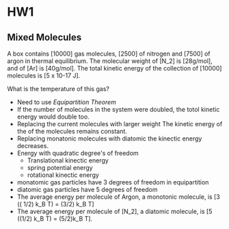 # HW1

## Mixed Molecules

A box contains \[10000\] gas molecules, \[2500\] of 
nitrogen and \[7500\] of argon in thermal equilibrium. 
The molecular weight of \[N_2\] is \[28g/mol\], and of 
\[Ar\] is \[40g/mol\]. The total kinetic energy of the 
collection of \[10000\] molecules is \[5 x 10-17 J\].

What is the temperature of this gas?

* Need to use _Equipartition Theorem_
* If the number of molecules in the system were doubled,
  the totol kinetic energy would double too.
* Replacing the current molecules with larger weight 
  The kinetic energy of the of the molecules remains constant.
* Replacing monatonic molecules with diatomic the kinectic 
  energy decreases.
* Energy with quadratic degree's of freedom
  * Translational kinectic energy
  * spring potential energy
  * rotational kinectic energy
* monatomic gas particles have 3 degrees of freedom in equipartition
* diatomic gas particles have 5 degrees of freedom
* The average energy per molecule of Argon, a monotonic molecule,
  is \[3 (( 1/2) k_B T) = (3/2) k_B T\]
* The average energy per molecule of \[N_2\], a diatomic molecule, 
  is \[5 ((1/2) k_B T) = (5/2)k_B T\].